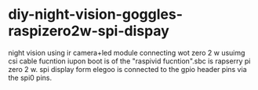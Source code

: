 # diy-night-vision-goggles-raspizero2w-spi-dispay
night vision using ir camera+led module connecting wot zero 2 w usuimg csi cable fucntion iupon boot is of the "raspivid fucntion".sbc is rapserry pi zero 2 w. spi display form elegoo is connected to the gpio header pins via the spi0 pins.
